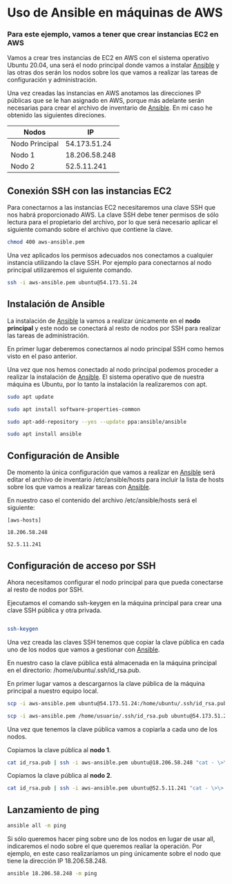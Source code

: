 # Uso de Ansible en máquinas de AWS

### Para este ejemplo, vamos a tener que crear instancias EC2 en AWS

Vamos a crear tres instancias de EC2 en AWS con el sistema operativo Ubuntu 20.04, una será el nodo principal donde 
vamos a instalar [Ansible](https://www.ansible.com/) y las otras dos serán los nodos sobre los que vamos a realizar las 
tareas de configuración y administración.

Una vez creadas las instancias en AWS anotamos las direcciones IP públicas que se le han asignado en AWS, porque más 
adelante serán necesarias para crear el archivo de inventario de [Ansible](https://www.ansible.com/). En mi caso he 
obtenido las siguientes direciones.

| Nodos | IP |
| --- | --- |
| Nodo Principal | 54.173.51.24 |
| Nodo 1 | 18.206.58.248 |
| Nodo 2 | 52.5.11.241 |

## Conexión SSH con las instancias EC2

Para conectarnos a las instancias EC2 necesitaremos una clave SSH que nos habrá proporcionado AWS. La clave SSH debe tener permisos de sólo lectura para el propietario del archivo, por lo que será necesario aplicar el siguiente comando sobre el archivo que contiene la clave.

````bash
chmod 400 aws-ansible.pem
````

Una vez aplicados los permisos adecuados nos conectamos a cualquier instancia utilizando la clave SSH. Por ejemplo para conectarnos al nodo principal utilizaremos el siguiente comando.

````bash
ssh -i aws-ansible.pem ubuntu@54.173.51.24
````

## Instalación de Ansible

La instalación de [Ansible](https://www.ansible.com/) la vamos a realizar únicamente en el  **nodo principal**  y este nodo se conectará al resto de nodos por SSH para realizar las tareas de administración.

En primer lugar deberemos conectarnos al nodo principal SSH como hemos visto en el paso anterior.

Una vez que nos hemos conectado al nodo principal podemos proceder a realizar la instalación de [Ansible](https://www.ansible.com/). El sistema operativo que de nuestra máquina es Ubuntu, por lo tanto la instalación la realizaremos con apt.

````bash
sudo apt update

sudo apt install software-properties-common

sudo apt-add-repository --yes --update ppa:ansible/ansible

sudo apt install ansible
````

## Configuración de Ansible

De momento la única configuración que vamos a realizar en [Ansible](https://www.ansible.com/) será editar el archivo de inventario /etc/ansible/hosts para incluir la lista de hosts sobre los que vamos a realizar tareas con [Ansible](https://www.ansible.com/).

En nuestro caso el contenido del archivo /etc/ansible/hosts será el siguiente:

````text
[aws-hosts]

18.206.58.248

52.5.11.241
````

## Configuración de acceso por SSH

Ahora necesitamos configurar el nodo principal para que pueda conectarse al resto de nodos por SSH.

Ejecutamos el comando ssh-keygen en la máquina principal para crear una clave SSH pública y otra privada.

````bash

ssh-keygen

````

Una vez creada las claves SSH tenemos que copiar la clave pública en cada uno de los nodos que vamos a gestionar con [Ansible](https://www.ansible.com/).

En nuestro caso la clave pública está almacenada en la máquina principal en el directorio: /home/ubuntu/.ssh/id_rsa.pub.

En primer lugar vamos a descargarnos la clave pública de la máquina principal a nuestro equipo local.

````bash
scp -i aws-ansible.pem ubuntu@54.173.51.24:/home/ubuntu/.ssh/id_rsa.pub .

scp -i aws-ansible.pem /home/usuario/.ssh/id_rsa.pub ubuntu@54.173.51.24:/home/ubuntu/.ssh/id_rsa.pub
````

Una vez que tenemos la clave pública vamos a copiarla a cada uno de los nodos.

Copiamos la clave pública al  **nodo 1**.

````bash
cat id_rsa.pub | ssh -i aws-ansible.pem ubuntu@18.206.58.248 "cat - \>\> /home/ubuntu/.ssh/authorized_keys2"
````
Copiamos la clave pública al  **nodo 2**.

````bash
cat id_rsa.pub | ssh -i aws-ansible.pem ubuntu@52.5.11.241 "cat - \>\> /home/ubuntu/.ssh/authorized_keys2"
````

## Lanzamiento de ping

````bash
ansible all -m ping
````

Si sólo queremos hacer ping sobre uno de los nodos en lugar de usar all, indicaremos el nodo sobre el que queremos realiar la operación. Por ejemplo, en este caso realizaríamos un ping únicamente sobre el nodo que tiene la dirección IP 18.206.58.248.

````bash
ansible 18.206.58.248 -m ping
````